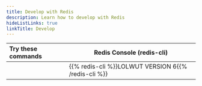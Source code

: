 ```yaml
---
title: Develop with Redis
description: Learn how to develop with Redis
hideListLinks: true
linkTitle: Develop
---
```


| Try these commands                       |  Redis Console (redis-cli)           |
|:-----                                    |-----                                 |
|                                          | {{% redis-cli %}}LOLWUT VERSION 6{{% /redis-cli %}}  |
